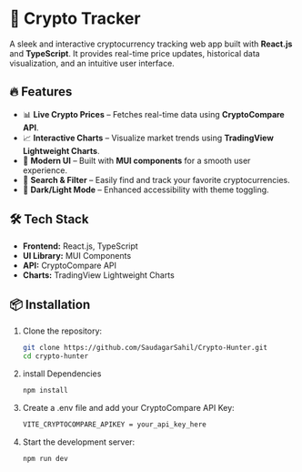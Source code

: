 # 🚀 Crypto Tracker  

A sleek and interactive cryptocurrency tracking web app built with **React.js** and **TypeScript**. It provides real-time price updates, historical data visualization, and an intuitive user interface.  

## 🔥 Features  

- 📊 **Live Crypto Prices** – Fetches real-time data using **CryptoCompare API**.  
- 📈 **Interactive Charts** – Visualize market trends using **TradingView Lightweight Charts**.  
- 🎨 **Modern UI** – Built with **MUI components** for a smooth user experience.  
- 🔎 **Search & Filter** – Easily find and track your favorite cryptocurrencies.  
- 🌙 **Dark/Light Mode** – Enhanced accessibility with theme toggling.  

## 🛠️ Tech Stack  

- **Frontend:** React.js, TypeScript  
- **UI Library:** MUI Components  
- **API:** CryptoCompare API  
- **Charts:** TradingView Lightweight Charts  

## 📦 Installation  

1. Clone the repository:  
   ```sh
   git clone https://github.com/SaudagarSahil/Crypto-Hunter.git
   cd crypto-hunter

2. install Dependencies
   ```sh
   npm install

3. Create a .env file and add your CryptoCompare API Key:
   ```sh
   VITE_CRYPTOCOMPARE_APIKEY = your_api_key_here

4. Start the development server:
   ```sh
   npm run dev
